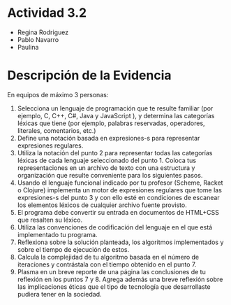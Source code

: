 # Actividad 3.2

- Regina Rodriguez
- Pablo Navarro
- Paulina

 # Descripción de la Evidencia

En equipos de máximo 3 personas:

1. Selecciona un lenguaje de programación que te resulte familiar  (por ejemplo, C, C++, C#, Java y JavaScript ), y determina las categorías léxicas que tiene (por ejemplo, palabras reservadas, operadores, literales, comentarios, etc.)
2. Define una notación basada en expresiones-s para representar expresiones regulares.
3. Utiliza la notación del punto 2 para representar todas las categorías léxicas de cada lenguaje seleccionado del punto 1. Coloca tus representaciones en un archivo de texto con una estructura y organización que resulte conveniente para los siguientes pasos.
4. Usando el lenguaje funcional indicado por tu profesor (Scheme, Racket o Clojure) implementa un motor de expresiones regulares que tome las expresiones-s del punto 3 y con ello esté en condiciones de escanear los elementos léxicos de cualquier archivo fuente provisto.
5. El programa debe convertir su entrada en documentos de HTML+CSS que resalten su léxico.
6. Utiliza las convenciones de codificación del lenguaje en el que está implementado tu programa.
7. Reflexiona sobre la solución planteada, los algoritmos implementados y sobre el tiempo de ejecución de estos.
8. Calcula la complejidad de tu algoritmo basada en el número de iteraciones y contrástala con el tiempo obtenido en el punto 7.
9. Plasma en un breve reporte de una página las conclusiones de tu reflexión en los puntos 7 y 8. Agrega además una breve reflexión sobre las implicaciones éticas que el tipo de tecnología que desarrollaste pudiera tener en la sociedad.
